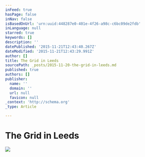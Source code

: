 ```yaml
---
inFeed: true
hasPage: false
inNav: false
isBasedOnUrl: 'urn:uuid:448287e0-401e-4f26-a98c-c6bc09de2fdb'
inLanguage: null
starred: true
keywords: []
description: ''
datePublished: '2015-11-21T12:43:40.267Z'
dateModified: '2015-11-21T12:43:29.991Z'
author: []
title: The Grid in Leeds
sourcePath: _posts/2015-11-20-the-grid-in-leeds.md
published: true
authors: []
publisher:
  name: ''
  domain: ''
  url: null
  favicon: null
_context: 'http://schema.org'
_type: Article

---
```

# The Grid in Leeds
![](https://the-grid-user-content.s3-us-west-2.amazonaws.com/e86f753d-3605-4355-a9b0-ef94daaa28b7.png)